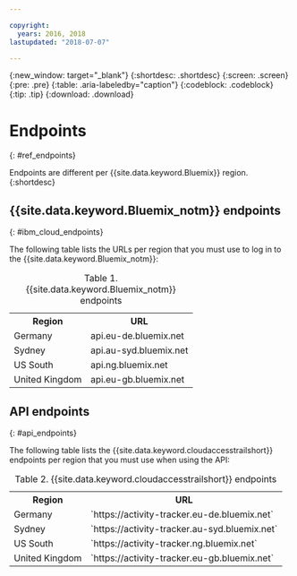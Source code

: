 ```yaml
---

copyright:
  years: 2016, 2018
lastupdated: "2018-07-07"

---
```


{:new_window: target="_blank"}
{:shortdesc: .shortdesc}
{:screen: .screen}
{:pre: .pre}
{:table: .aria-labeledby="caption"}
{:codeblock: .codeblock}
{:tip: .tip}
{:download: .download}



# Endpoints
{: #ref_endpoints}

Endpoints are different per {{site.data.keyword.Bluemix}} region.
{:shortdesc}

## {{site.data.keyword.Bluemix_notm}} endpoints
{: #ibm_cloud_endpoints}

The following table lists the URLs per region that you must use to log in to the {{site.data.keyword.Bluemix_notm}}:
	
<table>
	<caption>Table 1. {{site.data.keyword.Bluemix_notm}} endpoints</caption>
	<tr>
	  <th>Region</th>
	  <th>URL</th>
	</tr>
	<tr>
	  <td>Germany</td>
	  <td>api.eu-de.bluemix.net</td>
	</tr>
	<tr>
	  <td>Sydney</td>
	  <td>api.au-syd.bluemix.net</td>
	</tr>
	<tr>
	  <td>US South</td>
	  <td>api.ng.bluemix.net</td>
	</tr>
	<tr>
	  <td>United Kingdom</td>
	  <td>api.eu-gb.bluemix.net</td>
	</tr>
</table>


## API endpoints
{: #api_endpoints}

The following table lists the {{site.data.keyword.cloudaccesstrailshort}} endpoints per region that you must use when using the API:
	
<table>
	<caption>Table 2. {{site.data.keyword.cloudaccesstrailshort}} endpoints</caption>
	<tr>
	  <th>Region</th>
	  <th>URL</th>
	</tr>
	<tr>
	  <td>Germany</td>
	  <td>`https://activity-tracker.eu-de.bluemix.net`</td>
	</tr>
	<tr>
	  <td>Sydney</td>
	  <td>`https://activity-tracker.au-syd.bluemix.net`</td>
	</tr>
	<tr>
	  <td>US South</td>
	  <td>`https://activity-tracker.ng.bluemix.net`</td>
	</tr>
	<tr>
	  <td>United Kingdom</td>
	  <td>`https://activity-tracker.eu-gb.bluemix.net`</td>
	</tr>
</table>


